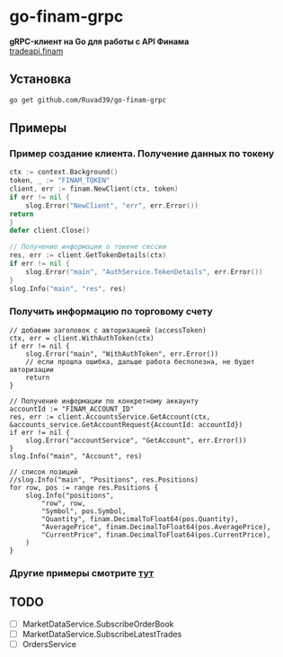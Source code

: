 # go-finam-grpc

**gRPC-клиент на Go для работы с API Финама**  
[tradeapi.finam](https://tradeapi.finam.ru/docs/about/)
  

## Установка

```bash
go get github.com/Ruvad39/go-finam-grpc
```

## Примеры

### Пример создание клиента. Получение данных по токену
```go
ctx := context.Background()
token, _ := "FINAM_TOKEN"
client, err := finam.NewClient(ctx, token)
if err != nil {
    slog.Error("NewClient", "err", err.Error())
return
}
defer client.Close()

// Получение информации о токене сессии
res, err := client.GetTokenDetails(ctx)
if err != nil {
    slog.Error("main", "AuthService.TokenDetails", err.Error())
}
slog.Info("main", "res", res)

```

### Получить информацию по торговому счету
```
// добавим заголовок с авторизацией (accessToken)
ctx, err = client.WithAuthToken(ctx)
if err != nil {
	slog.Error("main", "WithAuthToken", err.Error())
	// если прошла ошибка, дальше работа бесполезна, не будет авторизации
	return
}

// Получение информации по конкретному аккаунту
accountId := "FINAM_ACCOUNT_ID"
res, err := client.AccountsService.GetAccount(ctx, &accounts_service.GetAccountRequest{AccountId: accountId})
if err != nil {
	slog.Error("accountService", "GetAccount", err.Error())
}
slog.Info("main", "Account", res)

// список позиций
//slog.Info("main", "Positions", res.Positions)
for row, pos := range res.Positions {
	slog.Info("positions",
		"row", row,
		"Symbol", pos.Symbol,
		"Quantity", finam.DecimalToFloat64(pos.Quantity),
		"AveragePrice", finam.DecimalToFloat64(pos.AveragePrice),
		"CurrentPrice", finam.DecimalToFloat64(pos.CurrentPrice),
	)
}	
```


### Другие примеры смотрите [тут](/_examples)


## TODO

* [ ] MarketDataService.SubscribeOrderBook
* [ ] MarketDataService.SubscribeLatestTrades
* [ ] OrdersService